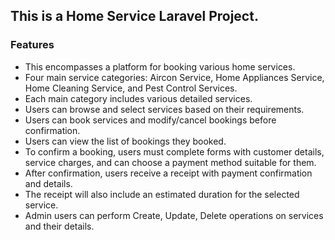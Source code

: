 ## This is a Home Service Laravel Project.
### Features
- This encompasses a platform for booking various home services.
- Four main service categories: Aircon Service, Home Appliances Service, Home Cleaning Service, and Pest Control Services.
- Each main category includes various detailed services.
- Users can browse and select services based on their requirements.
- Users can book services and modify/cancel bookings before confirmation.
- Users can view the list of bookings they booked.
- To confirm a booking, users must complete forms with customer details, service charges, and can choose a payment method suitable for them.
- After confirmation, users receive a receipt with payment confirmation and details.
- The receipt will also include an estimated duration for the selected service.
- Admin users can perform Create, Update, Delete operations on services and their details.
